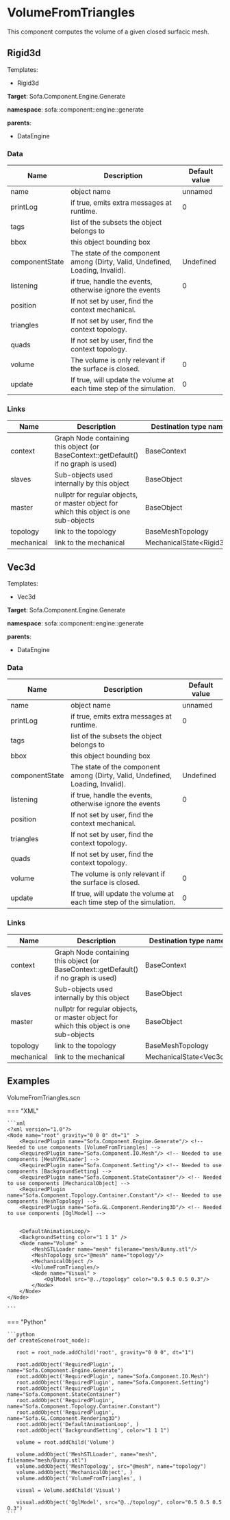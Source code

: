 <!-- generate_doc -->
# VolumeFromTriangles

This component computes the volume of a given closed surfacic mesh.


## Rigid3d

Templates:

- Rigid3d

__Target__: Sofa.Component.Engine.Generate

__namespace__: sofa::component::engine::generate

__parents__:

- DataEngine

### Data

<table>
    <thead>
        <tr>
            <th>Name</th>
            <th>Description</th>
            <th>Default value</th>
        </tr>
    </thead>
    <tbody>
	<tr>
		<td>name</td>
		<td>
object name
		</td>
		<td>unnamed</td>
	</tr>
	<tr>
		<td>printLog</td>
		<td>
if true, emits extra messages at runtime.
		</td>
		<td>0</td>
	</tr>
	<tr>
		<td>tags</td>
		<td>
list of the subsets the object belongs to
		</td>
		<td></td>
	</tr>
	<tr>
		<td>bbox</td>
		<td>
this object bounding box
		</td>
		<td></td>
	</tr>
	<tr>
		<td>componentState</td>
		<td>
The state of the component among (Dirty, Valid, Undefined, Loading, Invalid).
		</td>
		<td>Undefined</td>
	</tr>
	<tr>
		<td>listening</td>
		<td>
if true, handle the events, otherwise ignore the events
		</td>
		<td>0</td>
	</tr>
	<tr>
		<td>position</td>
		<td>
If not set by user, find the context mechanical.
		</td>
		<td></td>
	</tr>
	<tr>
		<td>triangles</td>
		<td>
If not set by user, find the context topology.
		</td>
		<td></td>
	</tr>
	<tr>
		<td>quads</td>
		<td>
If not set by user, find the context topology.
		</td>
		<td></td>
	</tr>
	<tr>
		<td>volume</td>
		<td>
The volume is only relevant if the surface is closed.
		</td>
		<td>0</td>
	</tr>
	<tr>
		<td>update</td>
		<td>
If true, will update the volume at each time step of the simulation.
		</td>
		<td>0</td>
	</tr>

</tbody>
</table>

### Links


| Name | Description | Destination type name |
| ---- | ----------- | --------------------- |
|context|Graph Node containing this object (or BaseContext::getDefault() if no graph is used)|BaseContext|
|slaves|Sub-objects used internally by this object|BaseObject|
|master|nullptr for regular objects, or master object for which this object is one sub-objects|BaseObject|
|topology|link to the topology|BaseMeshTopology|
|mechanical|link to the mechanical|MechanicalState&lt;Rigid3d&gt;|

<!-- generate_doc -->
## Vec3d

Templates:

- Vec3d

__Target__: Sofa.Component.Engine.Generate

__namespace__: sofa::component::engine::generate

__parents__:

- DataEngine

### Data

<table>
    <thead>
        <tr>
            <th>Name</th>
            <th>Description</th>
            <th>Default value</th>
        </tr>
    </thead>
    <tbody>
	<tr>
		<td>name</td>
		<td>
object name
		</td>
		<td>unnamed</td>
	</tr>
	<tr>
		<td>printLog</td>
		<td>
if true, emits extra messages at runtime.
		</td>
		<td>0</td>
	</tr>
	<tr>
		<td>tags</td>
		<td>
list of the subsets the object belongs to
		</td>
		<td></td>
	</tr>
	<tr>
		<td>bbox</td>
		<td>
this object bounding box
		</td>
		<td></td>
	</tr>
	<tr>
		<td>componentState</td>
		<td>
The state of the component among (Dirty, Valid, Undefined, Loading, Invalid).
		</td>
		<td>Undefined</td>
	</tr>
	<tr>
		<td>listening</td>
		<td>
if true, handle the events, otherwise ignore the events
		</td>
		<td>0</td>
	</tr>
	<tr>
		<td>position</td>
		<td>
If not set by user, find the context mechanical.
		</td>
		<td></td>
	</tr>
	<tr>
		<td>triangles</td>
		<td>
If not set by user, find the context topology.
		</td>
		<td></td>
	</tr>
	<tr>
		<td>quads</td>
		<td>
If not set by user, find the context topology.
		</td>
		<td></td>
	</tr>
	<tr>
		<td>volume</td>
		<td>
The volume is only relevant if the surface is closed.
		</td>
		<td>0</td>
	</tr>
	<tr>
		<td>update</td>
		<td>
If true, will update the volume at each time step of the simulation.
		</td>
		<td>0</td>
	</tr>

</tbody>
</table>

### Links


| Name | Description | Destination type name |
| ---- | ----------- | --------------------- |
|context|Graph Node containing this object (or BaseContext::getDefault() if no graph is used)|BaseContext|
|slaves|Sub-objects used internally by this object|BaseObject|
|master|nullptr for regular objects, or master object for which this object is one sub-objects|BaseObject|
|topology|link to the topology|BaseMeshTopology|
|mechanical|link to the mechanical|MechanicalState&lt;Vec3d&gt;|

## Examples 

VolumeFromTriangles.scn

=== "XML"

    ```xml
    <?xml version="1.0"?>
    <Node name="root" gravity="0 0 0" dt="1"  >
        <RequiredPlugin name="Sofa.Component.Engine.Generate"/> <!-- Needed to use components [VolumeFromTriangles] -->
        <RequiredPlugin name="Sofa.Component.IO.Mesh"/> <!-- Needed to use components [MeshVTKLoader] -->
        <RequiredPlugin name="Sofa.Component.Setting"/> <!-- Needed to use components [BackgroundSetting] -->
        <RequiredPlugin name="Sofa.Component.StateContainer"/> <!-- Needed to use components [MechanicalObject] -->  
        <RequiredPlugin name="Sofa.Component.Topology.Container.Constant"/> <!-- Needed to use components [MeshTopology] -->  
        <RequiredPlugin name="Sofa.GL.Component.Rendering3D"/> <!-- Needed to use components [OglModel] -->  
    
    
        <DefaultAnimationLoop/>
        <BackgroundSetting color="1 1 1" />
        <Node name="Volume" >
            <MeshSTLLoader name="mesh" filename="mesh/Bunny.stl"/>
            <MeshTopology src="@mesh" name="topology"/>
            <MechanicalObject />
            <VolumeFromTriangles/>
            <Node name="Visual" >
                <OglModel src="@../topology" color="0.5 0.5 0.5 0.3"/>
            </Node>
        </Node>
    </Node>

    ```

=== "Python"

    ```python
    def createScene(root_node):

       root = root_node.addChild('root', gravity="0 0 0", dt="1")

       root.addObject('RequiredPlugin', name="Sofa.Component.Engine.Generate")
       root.addObject('RequiredPlugin', name="Sofa.Component.IO.Mesh")
       root.addObject('RequiredPlugin', name="Sofa.Component.Setting")
       root.addObject('RequiredPlugin', name="Sofa.Component.StateContainer")
       root.addObject('RequiredPlugin', name="Sofa.Component.Topology.Container.Constant")
       root.addObject('RequiredPlugin', name="Sofa.GL.Component.Rendering3D")
       root.addObject('DefaultAnimationLoop', )
       root.addObject('BackgroundSetting', color="1 1 1")

       volume = root.addChild('Volume')

       volume.addObject('MeshSTLLoader', name="mesh", filename="mesh/Bunny.stl")
       volume.addObject('MeshTopology', src="@mesh", name="topology")
       volume.addObject('MechanicalObject', )
       volume.addObject('VolumeFromTriangles', )

       visual = Volume.addChild('Visual')

       visual.addObject('OglModel', src="@../topology", color="0.5 0.5 0.5 0.3")
    ```

